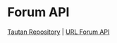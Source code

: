 # Forum API

[Tautan Repository](https://github.com/akhmad-ardi/forum-api) |
[URL Forum API](https://forum-api-production-d6e3.up.railway.app/)


